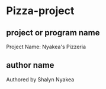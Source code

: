 # Pizza-project

## project or program name
Project Name: Nyakea's Pizzeria

## author name
Authored by Shalyn Nyakea